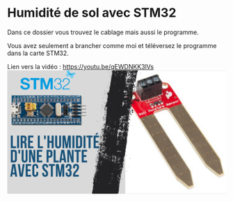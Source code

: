 # Humidité de sol avec STM32
Dans ce dossier vous trouvez le cablage mais aussi le programme.

Vous avez seulement a brancher comme moi et téléversez le programme dans la carte STM32.

Lien vers la vidéo : https://youtu.be/qEWDNKK3lVs
![alt text](https://github.com/electrocodeur/soil_humidity_stm32/blob/main/mini_stm(18).png?raw=true)
